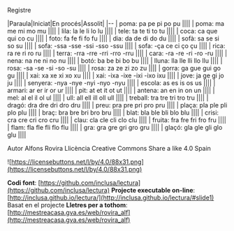 Registre

|Paraula|Iniciat|En procés|Assolit|
|--
| poma: pa pe pi po pu ||||
| poma: ma me mi mo mu ||||
| lila: la le li lo lu ||||
| tele: ta te ti to tu ||||
| coca: ca que qui co cu ||||
| foto: fa fe fi fo fu ||||
| dia: da de di do du ||||
| sofà: sa se si so su ||||
| sofa: -ssa -sse -ssi -sso -ssu ||||
| sofa: -ça ce ci ço çu ||||
| rica: ra re ri ro ru ||||
| terra: -rra -rre -rri -rro -rru ||||
| cara: -ra -re -ri -ro -ru ||||
| nena: na ne ni no nu ||||
| botó: ba be bi bo bu ||||
| lluna: lla lle lli llo llu ||||
| rosa: -sa -se -si -so -su ||||
| rosa: za ze zi zo zu ||||
| gorra: ga gue gui go gu ||||
| xai: xa xe xi xo xu ||||
| xai: -ixa -ixe -ixi -ixo ixu ||||
| jove: ja ge gi jo ju ||||
| senyera: -nya -nye -nyi -nyo -nyu ||||
| escola: as es is os us ||||
| armari: ar er ir or ur ||||
| pit: at et it ot ut ||||
| antena: an en in on un ||||
| mel: al el il ol ul ||||
| ull: all ell ill oll ull ||||
| treball: tra tre tri tro tru ||||
| dragó: dra dre dri dro dru ||||
| preu: pra pre pri pro pru ||||
| plaça: pla ple pli plo plu ||||
| braç: bra bre bri bro bru ||||
| blat: bla ble bli blo blu ||||
| crisi: cra cre cri cro cru ||||
| clau: cla cle cli clo clu ||||
| fruita: fra fre fri fro fru ||||
| flam: fla fle fli flo flu ||||
| gra: gra gre gri gro gru ||||
| glaçó: gla gle gli glo glu ||||

Autor Alfons Rovira
Llicència Creative Commons Share a like 4.0 Spain

![https://licensebuttons.net/l/by/4.0/88x31.png](https://licensebuttons.net/l/by/4.0/88x31.png)

**Codi font**: [https://github.com/inclusa/lectura](https://github.com/inclusa/lectura)
**Projecte executable on-line**: [http://inclusa.github.io/lectura/](http://inclusa.github.io/lectura/#slide1)
Basat en el projecte **Lletres per a tothom**: [http://mestreacasa.gva.es/web/rovira_alf](http://mestreacasa.gva.es/web/rovira_alf)

